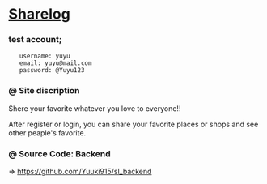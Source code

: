 # <a href="https://sharelog.pages.dev/">Sharelog</a>

### test account;
       username: yuyu
       email: yuyu@mail.com
       password: @Yuyu123


### @ Site discription

Shere your favorite whatever you love to everyone!!

After register or login, you can share your favorite places or shops and see other peaple's favorite.



### @ Source Code: Backend

=> https://github.com/Yuuki915/sl_backend
